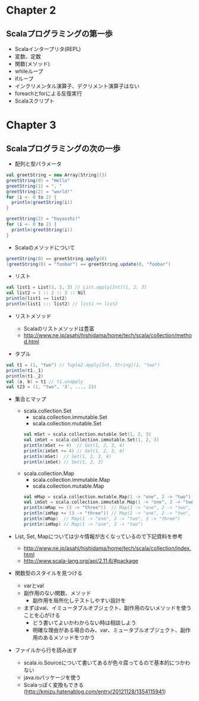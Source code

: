 # Chapter 2

## Scalaプログラミングの第一歩
* Scalaインタープリタ(REPL)
* 変数、定数
* 関数(メソッド)
* whileループ
* ifループ
* インクリメンタル演算子、デクリメント演算子はない
* foreachとforによる反復実行
* Scalaスクリプト

# Chapter 3

## Scalaプログラミングの次の一歩
* 配列と型パラメータ
```scala
val greetString = new Array[String](3)
greetString(0) = "Hello"
greetString(1) = ", "
greetString(2) = "world!"
for (i <- 0 to 2) {
  println(greetString(i))
}

greetString(2) = "hayasshi!"
for (i <- 0 to 2) {
  println(greetString(i))
}
```

* Scalaのメソッドについて
```scala
greetString(0) == greetString.apply(0)
(greetString(0) = "foobar") == greetString.update(0, "foobar")
```

* リスト
```scala
val list1 = List(1, 2, 3) // List.apply[Int](1, 2, 3)
val list2 = 1 :: 2 :: 3 :: Nil
println(list1 == list2)
println(list1 ::: list2) // list1 ++ list2
```

* リストメソッド
    * Scalaのリストメソッドは豊富
    * http://www.ne.jp/asahi/hishidama/home/tech/scala/collection/method.html

* タプル
```scala
val t1 = (1, "two") // Tuple2.apply[Int, String](1, "two")
println(t1._1)
println(t1._2)
val (a, b) = t1 // t1.unapply
val t23 = (1, "two", '3', ..., 23)
```

* 集合とマップ
    * scala.collection.Set
        * scala.collection.immutable.Set
        * scala.collection.mutable.Set
        ```scala
        val mSet = scala.collection.mutable.Set(1, 2, 3)
        val imSet = scala.collection.immutable.Set(1, 2, 3)
        println(mSet += 4)  // Set(1, 2, 3, 4)
        println(imSet += 4) // Set(1, 2, 3, 4)
        println(mSet)  // Set(1, 2, 3, 4)
        println(imSet) // Set(1, 2, 3)
        ```
    * scala.collection.Map
        * scala.collection.immutable.Map
        * scala.collection.mutable.Map
        ```scala
        val mMap = scala.collection.mutable.Map(1 -> "one", 2 -> "two")
        val imSet = scala.collection.immutable.Map(1 -> "one", 2 -> "two")
        println(mMap += (3 -> "three"))  // Map(1 -> "one", 2 -> "two", 3 -> "three")
        println(imMap += (3 -> "three")) // Map(1 -> "one", 2 -> "two", 3 -> "three")
        println(mMap)  // Map(1 -> "one", 2 -> "two", 3 -> "three")
        println(imMap) // Map(1 -> "one", 2 -> "two")
        ```

* List, Set, Mapについては少々情報が古くなっているので下記資料を参考
    * http://www.ne.jp/asahi/hishidama/home/tech/scala/collection/index.html
    * http://www.scala-lang.org/api/2.11.6/#package

* 関数型のスタイルを見つける
    * varとval
    * 副作用のない関数、メソッド
        * 副作用を局所化しテストしやすい設計を
    * まずはval、イミュータブルオブジェクト、副作用のないメソッドを使うことを心がける
        * どう書いてよいかわからない時は相談しよう
        * 明確な理由がある場合のみ、var、ミュータブルオブジェクト、副作用のあるメソッドをつかう

* ファイルから行を読み出す
    * scala.io.Sourceについて書いてあるが色々腐ってるので基本的につかわない
    * java.ioパッケージを使う
    * Scalaっぽく変換もできる(http://kmizu.hatenablog.com/entry/20121128/1354115941)